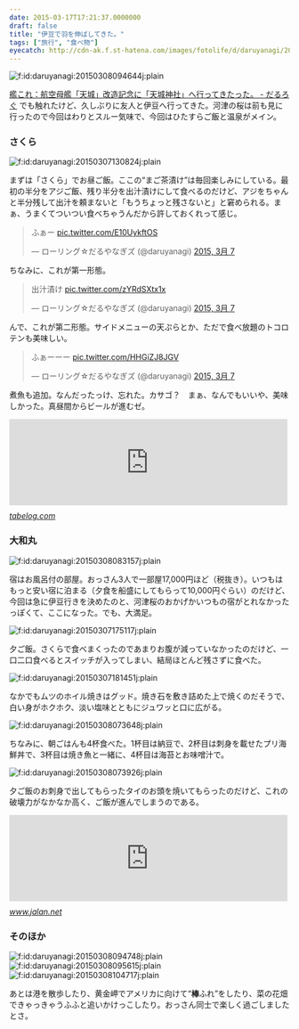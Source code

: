 ```yaml
---
date: 2015-03-17T17:21:37.0000000
draft: false
title: "伊豆で羽を伸ばしてきた。"
tags: ["旅行", "食べ物"]
eyecatch: http://cdn-ak.f.st-hatena.com/images/fotolife/d/daruyanagi/20150308/20150308094644.jpg
---
```

<p><span itemscope itemtype="http://schema.org/Photograph"><img src="20150308094644.jpg" alt="f:id:daruyanagi:20150308094644j:plain" title="f:id:daruyanagi:20150308094644j:plain" class="hatena-fotolife" itemprop="image"></span></p><p><a href="https://blog.daruyanagi.jp/entry/2015/03/16/175353">&#x8266;&#x3053;&#x308C;&#xFF1A;&#x822A;&#x7A7A;&#x6BCD;&#x8266;&#x300C;&#x5929;&#x57CE;&#x300D;&#x6539;&#x9020;&#x8A18;&#x5FF5;&#x306B;&#x300C;&#x5929;&#x57CE;&#x795E;&#x793E;&#x300D;&#x3078;&#x884C;&#x3063;&#x3066;&#x304D;&#x305F;&#x3063;&#x305F;&#x3002; - &#x3060;&#x308B;&#x308D;&#x3050;</a> でも触れたけど、久しぶりに友人と伊豆へ行ってきた。河津の桜は前も見に行ったので今回はわりとスルー気味で、今回はひたすらご飯と温泉がメイン。</p>

<div class="section">
<h3>さくら</h3>
<p><span itemscope itemtype="http://schema.org/Photograph"><img src="20150307130824.jpg" alt="f:id:daruyanagi:20150307130824j:plain" title="f:id:daruyanagi:20150307130824j:plain" class="hatena-fotolife" itemprop="image"></span></p><p>まずは「さくら」でお昼ご飯。ここの“まご茶漬け”は毎回楽しみにしている。最初の半分をアジご飯、残り半分を出汁漬けにして食べるのだけど、アジをちゃんと半分残して出汁を頼まないと「もうちょっと残さないと」と窘められる。まぁ、うまくてついつい食べちゃうんだから許しておくれって感じ。</p><p><blockquote class="twitter-tweet" lang="ja"><p>ふぁー <a href="http://t.co/E10UykftOS">pic.twitter.com/E10UykftOS</a></p>&mdash; ローリング☆だるやなぎズ (@daruyanagi) <a href="https://twitter.com/daruyanagi/status/574059654436687872">2015, 3月 7</a></blockquote><script async src="//platform.twitter.com/widgets.js" charset="utf-8"></script></p><p>ちなみに、これが第一形態。</p><p><blockquote class="twitter-tweet" lang="ja"><p>出汁漬け <a href="http://t.co/zYRdSXtx1x">pic.twitter.com/zYRdSXtx1x</a></p>&mdash; ローリング☆だるやなぎズ (@daruyanagi) <a href="https://twitter.com/daruyanagi/status/574064541329313793">2015, 3月 7</a></blockquote><script async src="//platform.twitter.com/widgets.js" charset="utf-8"></script></p><p>んで、これが第二形態。サイドメニューの天ぷらとか、ただで食べ放題のトコロテンも美味しい。</p><p><blockquote class="twitter-tweet" lang="ja"><p>ふぁーーー <a href="http://t.co/HHGiZJ8JGV">pic.twitter.com/HHGiZJ8JGV</a></p>&mdash; ローリング☆だるやなぎズ (@daruyanagi) <a href="https://twitter.com/daruyanagi/status/574058436662403072">2015, 3月 7</a></blockquote><script async src="//platform.twitter.com/widgets.js" charset="utf-8"></script></p><p>煮魚も追加。なんだったっけ、忘れた。カサゴ？　まぁ、なんでもいいや、美味しかった。真昼間からビールが進むゼ。</p><p><iframe src="https://hatenablog-parts.com/embed?url=http%3A%2F%2Ftabelog.com%2Fshizuoka%2FA2205%2FA220505%2F22001657%2F" title="さくら (松崎町その他/魚介料理・海鮮料理)" class="embed-card embed-webcard" scrolling="no" frameborder="0" style="display: block; width: 100%; height: 155px; max-width: 500px; margin: 10px 0px;"></iframe><cite class="hatena-citation"><a href="http://tabelog.com/shizuoka/A2205/A220505/22001657/">tabelog.com</a></cite><br />
</p>

</div>
<div class="section">
<h3>大和丸</h3>
<p><span itemscope itemtype="http://schema.org/Photograph"><img src="20150308083157.jpg" alt="f:id:daruyanagi:20150308083157j:plain" title="f:id:daruyanagi:20150308083157j:plain" class="hatena-fotolife" itemprop="image"></span></p><p>宿はお風呂付の部屋。おっさん3人で一部屋17,000円ほど（税抜き）。いつもはもっと安い宿に泊まる（夕食を船盛にしてもらって10,000円ぐらい）のだけど、今回は急に伊豆行きを決めたのと、河津桜のおかげかいつもの宿がとれなかったっぽくて、ここになった。でも、大満足。</p><p><span itemscope itemtype="http://schema.org/Photograph"><img src="20150307175117.jpg" alt="f:id:daruyanagi:20150307175117j:plain" title="f:id:daruyanagi:20150307175117j:plain" class="hatena-fotolife" itemprop="image"></span></p><p>夕ご飯。さくらで食べまくったのであまりお腹が減っていなかったのだけど、一口二口食べるとスイッチが入ってしまい、結局ほとんど残さずに食べた。</p><p><span itemscope itemtype="http://schema.org/Photograph"><img src="20150307181451.jpg" alt="f:id:daruyanagi:20150307181451j:plain" title="f:id:daruyanagi:20150307181451j:plain" class="hatena-fotolife" itemprop="image"></span></p><p>なかでもムツのホイル焼きはグッド。焼き石を敷き詰めた上で焼くのだそうで、白い身がホクホク、淡い塩味とともにジュワッと口に広がる。</p><p><span itemscope itemtype="http://schema.org/Photograph"><img src="20150308073648.jpg" alt="f:id:daruyanagi:20150308073648j:plain" title="f:id:daruyanagi:20150308073648j:plain" class="hatena-fotolife" itemprop="image"></span></p><p>ちなみに、朝ごはんも4杯食べた。1杯目は納豆で、2杯目は刺身を載せたプリ海鮮丼で、3杯目は焼き魚と一緒に、4杯目は海苔とお味噌汁で。</p><p><span itemscope itemtype="http://schema.org/Photograph"><img src="20150308073926.jpg" alt="f:id:daruyanagi:20150308073926j:plain" title="f:id:daruyanagi:20150308073926j:plain" class="hatena-fotolife" itemprop="image"></span></p><p>夕ご飯のお刺身で出してもらったタイのお頭を焼いてもらったのだけど、これの破壊力がなかなか高く、ご飯が進んでしまうのである。</p><p><iframe src="https://hatenablog-parts.com/embed?url=http%3A%2F%2Fwww.jalan.net%2Fyad385010%2F" title="漁火の宿　大和丸 - 宿泊予約は＜じゃらん＞" class="embed-card embed-webcard" scrolling="no" frameborder="0" style="display: block; width: 100%; height: 155px; max-width: 500px; margin: 10px 0px;"></iframe><cite class="hatena-citation"><a href="http://www.jalan.net/yad385010/">www.jalan.net</a></cite><br />
</p>

</div>
<div class="section">
<h3>そのほか</h3>
<p><span itemscope itemtype="http://schema.org/Photograph"><img src="20150308094748.jpg" alt="f:id:daruyanagi:20150308094748j:plain" title="f:id:daruyanagi:20150308094748j:plain" class="hatena-fotolife" itemprop="image"></span><span itemscope itemtype="http://schema.org/Photograph"><img src="20150308095615.jpg" alt="f:id:daruyanagi:20150308095615j:plain" title="f:id:daruyanagi:20150308095615j:plain" class="hatena-fotolife" itemprop="image"></span><span itemscope itemtype="http://schema.org/Photograph"><img src="20150308104717.jpg" alt="f:id:daruyanagi:20150308104717j:plain" title="f:id:daruyanagi:20150308104717j:plain" class="hatena-fotolife" itemprop="image"></span></p><p>あとは港を散歩したり、黄金岬でアメリカに向けて“<b>棒</b>ふれ”をしたり、菜の花畑できゃっきゃうふふと追いかけっこしたり。おっさん同士で楽しく過ごしましたとさ。</p>

</div>